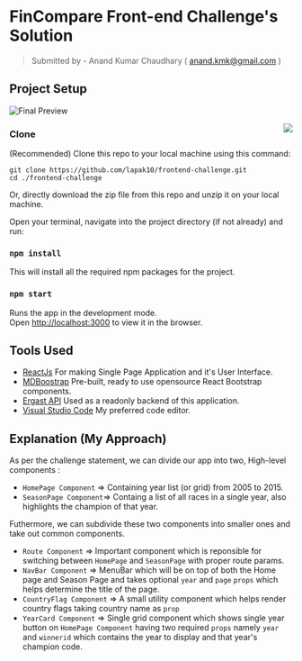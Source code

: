 # FinCompare Front-end Challenge's Solution
>Submitted by - Anand Kumar Chaudhary ( anand.kmk@gmail.com )
## Project Setup
![Final Preview](http://g.recordit.co/KZvmf4yv2w.gif)

<img style="float: right;" src="https://fincompare.de/wp-content/themes/fincompare/media/images/manifest/512.png">

### Clone
(Recommended) Clone this repo to your local machine using this command: <br />

```$xslt
git clone https://github.com/lapak10/frontend-challenge.git
cd ./frontend-challenge
``` 

Or, directly download the zip file from this repo and unzip it on your local machine.

Open your terminal, navigate into the project directory (if not already) and run:
### `npm install`
This will install all the required npm packages for the project.

### `npm start`
Runs the app in the development mode.<br>
Open [http://localhost:3000](http://localhost:3000) to view it in the browser.


## Tools Used
- [ReactJs](https://reactjs.org/) For making Single Page Application and it's User Interface.
- [MDBoostrap](https://mdbootstrap.com/docs/react/layout/overview/) Pre-built, ready to use opensource React Bootstrap components.
- [Ergast API](http://ergast.com) Used as a readonly backend of this application.
- [Visual Studio Code](https://code.visualstudio.com/) My preferred code editor.

## Explanation (My Approach)
As per the challenge statement, we can divide our app into two, High-level components :
- `HomePage Component` => Containing year list (or grid) from 2005 to 2015.
- `SeasonPage Component`=> Containg a list of all races in a single year, also highlights the champion of that year.

Futhermore, we can subdivide these two components into smaller ones and take out common components.
- `Route Component` => Important component which is reponsible for switching between `HomePage` and `SeasonPage` with proper route params.
- `NavBar Component` => MenuBar which will be on top of both the Home page and Season Page and takes optional `year` and `page` `props` which helps determine the title of the page.
- `CountryFlag Component` => A small utility component which helps render country flags taking country name as `prop`
- `YearCard Component` => Single grid component which shows single year button on `HomePage Component` having two required `props` namely `year` and `winnerid` which contains the year to display and that year's champion code.